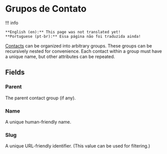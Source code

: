# Grupos de Contato

!!! info

    **English (en):** This page was not translated yet!
    **Portuguese (pt-br):** Essa página não foi traduzida ainda!

[Contacts](./contact.md) can be organized into arbitrary groups. These groups can be recursively nested for convenience. Each contact within a group must have a unique name, but other attributes can be repeated.

## Fields

### Parent

The parent contact group (if any).

### Name

A unique human-friendly name.

### Slug

A unique URL-friendly identifier. (This value can be used for filtering.)
